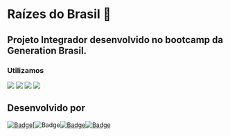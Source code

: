 # Raízes do Brasil :deciduous_tree:

## Projeto Integrador desenvolvido no bootcamp da Generation Brasil.

### Utilizamos 



<img src="https://img.shields.io/badge/Java-ED8B00?style=for-the-badge&logo=java&logoColor=white" /> <img src="https://img.shields.io/badge/Spring_Boot-F2F4F9?style=for-the-badge&logo=spring-boot" /> <img src="https://img.shields.io/badge/Heroku-430098?style=for-the-badge&logo=heroku&logoColor=white" /> <img src="https://img.shields.io/badge/Swagger-85EA2D?style=for-the-badge&logo=Swagger&logoColor=white" />


## Desenvolvido por 

[![Badge](https://img.shields.io/badge/-Felipe-green?style=flat-square&labelColor=black&logo=github&logoColor=white&link=https://github.com/kendy09)](https://github.com/kendy09)[![![Badge](https://img.shields.io/badge/-Jessica-green?style=flat-square&labelColor=black&logo=github&logoColor=white&link=https://github.com/jehdiscola)](https://github.com/jehdiscola)[![Badge](https://img.shields.io/badge/-Milena-green?style=flat-square&labelColor=black&logo=github&logoColor=white&link=https://github.com/micouti)](https://github.com/micouti)[![Badge](https://img.shields.io/badge/-Wesley-green?style=flat-square&labelColor=black&logo=github&logoColor=white&link=https://github.com/DevWesleys)](https://github.com/DevWesleys)






